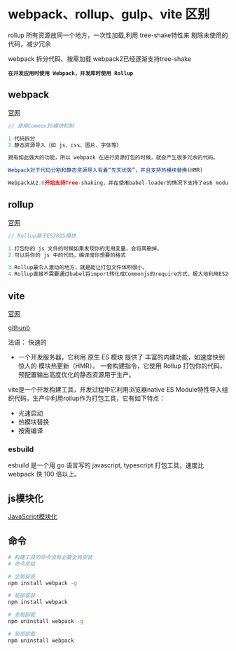 # webpack、rollup、gulp、vite 区别

rollup 所有资源放同一个地方，一次性加载,利用 tree-shake特性来  剔除未使用的代码，减少冗余

 webpack 拆分代码、按需加载  webpack2已经逐渐支持tree-shake

**`在开发应用时使用 Webpack，开发库时使用 Rollup`**

## webpack

[官网](https://www.webpackjs.com/guides/installation/)

```javascript
// 使用CommonJS模块机制

1.代码拆分
2.静态资源导入（如 js、css、图片、字体等）

拥有如此强大的功能，所以 webpack 在进行资源打包的时候，就会产生很多冗余的代码。

Webpack对于代码分割和静态资源导入有着“先天优势”，并且支持热模块替换(HMR)

Webpack从2.0开始支持Tree-shaking，并在使用babel-loader的情况下支持了es6 module的打包了
```

## rollup

[官网](https://www.rollupjs.com/)

```js
// Rollup基于ES2015模块

1.打包你的 js 文件的时候如果发现你的无用变量，会将其删掉。
2.可以将你的 js 中的代码，编译成你想要的格式

3.Rollup最令人激动的地方，就是能让打包文件体积很小。
4.Rollup直接不需要通过babel将import转化成Commonjs的require方式，极大地利用ES2015模块的优势。
```

## vite

[官网](https://cn.vitejs.dev/guide/why.html)

[githunb](https://github.com/vitejs/vite)

法语： 快速的

- 一个开发服务器，它利用 原生 ES 模块 提供了 丰富的内建功能，如速度快到惊人的 模块热更新（HMR）。
  一套构建指令，它使用 Rollup 打包你的代码，预配置输出高度优化的静态资源用于生产。

vite是一个开发构建工具，开发过程中它利用浏览器native ES Module特性导入组织代码，生产中利用rollup作为打包工具，它有如下特点：

- 光速启动
- 热模块替换
- 按需编译

### esbuild

esbuild 是一个用 go 语言写的 javascript, typescript 打包工具，速度比 webpack 快 100 倍以上。

## js模块化

[JavaScript模块化](https://juejin.cn/post/6844903663404580878)

## 命令

```bash
# 构建工具的命令没有必要全局安装
# 命令总结

# 全局安装
npm install webpack -g

# 局部安装
npm install webpack

# 全局卸载
npm uninstall webpack -g

# 局部卸载
npm uninstall webpack
```
